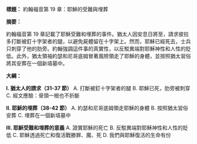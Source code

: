 **標題：** 約翰福音第 19 章：耶穌的受難與埋葬

**摘要：**

約翰福音第 19 章記載了耶穌受難和埋葬的事件。猶太人因安息日將至，請求彼拉多打斷被釘十字架者的腿，以避免屍體留在十字架上。然而，耶穌已經死去，士兵只刺穿了他的肋旁。約翰強調這件事的真實性，以反駁異端對耶穌神性和人性的貶低。此外，猶太領袖約瑟和尼哥底姆冒著風險領走了耶穌的身體，並按照猶太習俗將其安葬在一個新墳墓中。

**大綱：**

**I. 猶太人的請求（31-37 節）**
    A. 打斷被釘十字架者的腿
    B. 耶穌已死，肋旁被刺穿
    C. 經文應驗：骨頭一根也不折斷

**II. 耶穌的埋葬（38-42 節）**
    A. 約瑟和尼哥底姆領走耶穌的身體
    B. 按照猶太習俗安葬
    C. 埋葬在一個新墳墓中

**III. 耶穌受難和埋葬的意義**
    A. 證實耶穌的死亡
    B. 反駁異端對耶穌神性和人性的貶低
    C. 耶穌透過死亡和復活戰勝罪、魔、死
    D. 我們與耶穌復活的生命有份